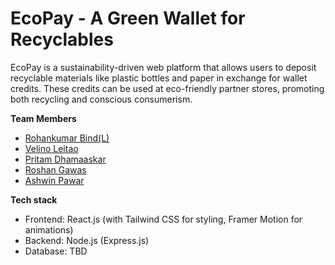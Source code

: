 # EcoPay - A Green Wallet for Recyclables
EcoPay is a sustainability-driven web platform that allows users to deposit recyclable materials like plastic bottles and paper in exchange for wallet credits. These credits can be used at eco-friendly partner stores, promoting both recycling and conscious consumerism.

<b>Team Members</b>
- [Rohankumar Bind(L)](https://github.com/RB-projects-15)
- [Velino Leitao](https://github.com/AlexLeitao19)
- [Pritam Dhamaaskar](https://github.com/pritamd11-08)
- [Roshan Gawas ](https://github.com/Roshan-707)
- [Ashwin Pawar](https://github.com/AshwinPawar0)

<b>Tech stack</b>
- Frontend: React.js (with Tailwind CSS for styling, Framer Motion for animations)  
- Backend: Node.js (Express.js)
- Database: TBD
